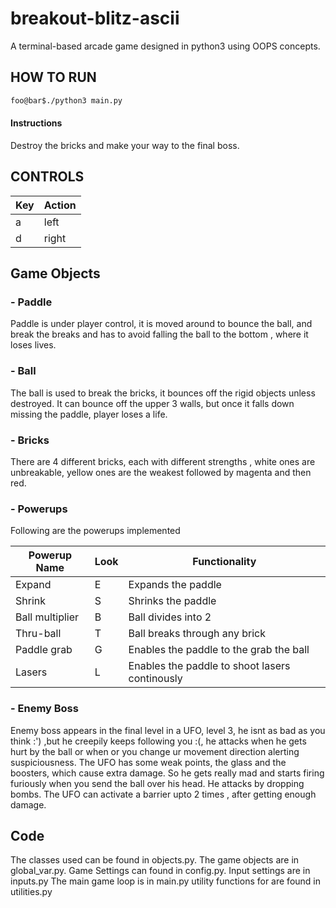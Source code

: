 # breakout-blitz-ascii
 A terminal-based arcade game designed in python3 using OOPS concepts.



## HOW TO RUN

```bash
foo@bar$./python3 main.py
```



#### Instructions

Destroy the bricks and make your way to the final boss.

## CONTROLS

| Key   | Action |
| ----- | ------ |
| a     | left   |
| d     | right  |

## Game Objects

### - Paddle
Paddle is under player control, it is moved around to bounce the ball, and break the breaks and has to avoid falling the ball to the bottom , where it loses lives. 

### - Ball

The ball is used to break the bricks, it bounces off the rigid objects unless destroyed. It can bounce off the upper 3 walls, but once it falls down missing the paddle, player loses a life.

### - Bricks

There are 4 different bricks, each with different strengths , white ones are unbreakable, yellow ones are the weakest followed by magenta and then red.


### - Powerups

Following are the powerups implemented

| Powerup Name | Look | Functionality                              |
| ------------ | ---- | ------------------------------------------ |
| Expand       | E    | Expands the paddle              |
| Shrink       | S    |    Shrinks  the paddle                |
| Ball multiplier| B    | Ball divides into 2                |
| Thru-ball       | T    | Ball breaks through any brick |
| Paddle grab   | G   | Enables the paddle to the grab the ball |
| Lasers |  L   |Enables the paddle to shoot lasers continously |

### - Enemy Boss

Enemy boss appears in the final level in a UFO, level 3, he isnt as bad as you think :') ,but he creepily keeps following you :(, he attacks when he gets hurt by the ball or when or you change ur movement direction  alerting suspiciousness. The UFO has some weak points, the glass and the boosters, which cause extra damage. So he gets really mad and starts firing furiously when you send the ball over his head. He attacks by dropping bombs. The UFO can  activate a barrier upto 2 times , after getting enough damage.

## Code

The classes used can be found in objects.py. 
The game objects are in global_var.py.
Game Settings can found in config.py.
Input settings are in inputs.py
The main game loop is in main.py
utility functions for are found in utilities.py